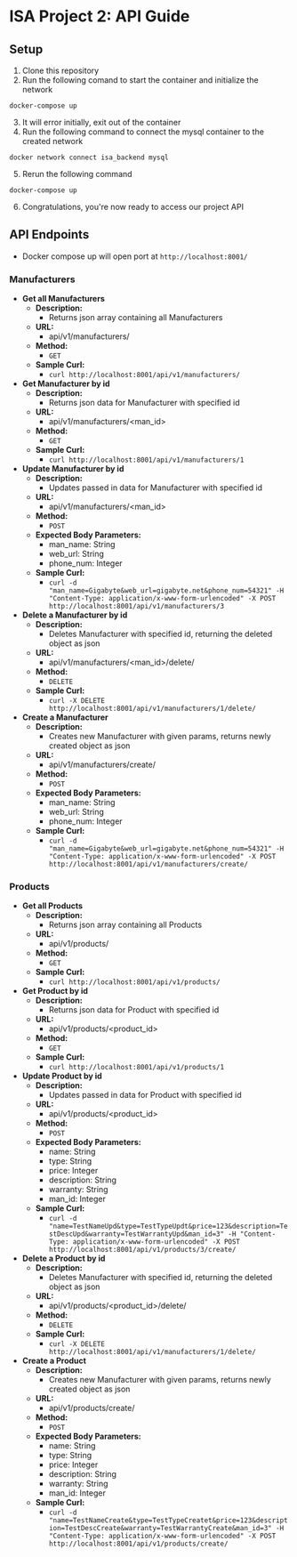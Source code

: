 # ISA Project 2: API Guide

## Setup
1. Clone this repository
2. Run the following comand to start the container and initialize the network
```shell
docker-compose up
```  
3. It will error initially, exit out of the container
4. Run the following command to connect the mysql container to the created network
```shell
docker network connect isa_backend mysql
``` 
5. Rerun the following command
```shell
docker-compose up
```  
6. Congratulations, you're now ready to access our project API

## API Endpoints
- Docker compose up will open port at `http://localhost:8001/`
### Manufacturers
- **Get all Manufacturers**
  * **Description:**
    * Returns json array containing all Manufacturers
  * **URL:**
    * api/v1/manufacturers/
  * **Method:**
    * `GET`
  * **Sample Curl:** 
    * `curl http://localhost:8001/api/v1/manufacturers/`
- **Get Manufacturer by id**
  * **Description:**
    * Returns json data for Manufacturer with specified id
  * **URL:**
    * api/v1/manufacturers/<man_id>
  * **Method:**
    * `GET`
  * **Sample Curl:** 
    * `curl http://localhost:8001/api/v1/manufacturers/1`
- **Update Manufacturer by id**
  * **Description:**
    * Updates passed in data for Manufacturer with specified id 
  * **URL:**
    * api/v1/manufacturers/<man_id>
  * **Method:**
    * `POST`
  * **Expected Body Parameters:**
    * man_name: String
    * web_url: String
    * phone_num: Integer
  * **Sample Curl:** 
    * `curl -d "man_name=Gigabyte&web_url=gigabyte.net&phone_num=54321" -H "Content-Type: application/x-www-form-urlencoded" -X POST http://localhost:8001/api/v1/manufacturers/3`
- **Delete a Manufacturer by id**
  * **Description:**
    * Deletes Manufacturer with specified id, returning the deleted object as json
  * **URL:**
    * api/v1/manufacturers/<man_id>/delete/
  * **Method:**
    * `DELETE`
  * **Sample Curl:** 
    * `curl -X DELETE http://localhost:8001/api/v1/manufacturers/1/delete/`
- **Create a Manufacturer**
  * **Description:**
    * Creates new Manufacturer with given params, returns newly created object as json
  * **URL:**
    * api/v1/manufacturers/create/
  * **Method:**
    * `POST`
  * **Expected Body Parameters:**
    * man_name: String
    * web_url: String
    * phone_num: Integer
  * **Sample Curl:** 
    * `curl -d "man_name=Gigabyte&web_url=gigabyte.net&phone_num=54321" -H "Content-Type: application/x-www-form-urlencoded" -X POST http://localhost:8001/api/v1/manufacturers/create/`
### Products
- **Get all Products**
  * **Description:**
    * Returns json array containing all Products
  * **URL:**
    * api/v1/products/
  * **Method:**
    * `GET`
  * **Sample Curl:** 
    * `curl http://localhost:8001/api/v1/products/`
- **Get Product by id**
  * **Description:**
    * Returns json data for Product with specified id
  * **URL:**
    * api/v1/products/<product_id>
  * **Method:**
    * `GET`
  * **Sample Curl:** 
    * `curl http://localhost:8001/api/v1/products/1`
- **Update Product by id**
  * **Description:**
    * Updates passed in data for Product with specified id 
  * **URL:**
    * api/v1/products/<product_id>
  * **Method:**
    * `POST`
  * **Expected Body Parameters:**
    * name: String
    * type: String
    * price: Integer
    * description: String
    * warranty: String
    * man_id: Integer
  * **Sample Curl:** 
    * `curl -d "name=TestNameUpd&type=TestTypeUpdt&price=123&description=TestDescUpd&warranty=TestWarrantyUpd&man_id=3" -H "Content-Type: application/x-www-form-urlencoded" -X POST http://localhost:8001/api/v1/products/3/create/`
- **Delete a Product by id**
  * **Description:**
    * Deletes Manufacturer with specified id, returning the deleted object as json
  * **URL:**
    * api/v1/products/<product_id>/delete/
  * **Method:**
    * `DELETE`
  * **Sample Curl:** 
    * `curl -X DELETE http://localhost:8001/api/v1/manufacturers/1/delete/`
- **Create a Product**
  * **Description:**
    * Creates new Manufacturer with given params, returns newly created object as json
  * **URL:**
    * api/v1/products/create/
  * **Method:**
    * `POST`
  * **Expected Body Parameters:**
    * name: String
    * type: String
    * price: Integer
    * description: String
    * warranty: String
    * man_id: Integer
  * **Sample Curl:** 
    * `curl -d "name=TestNameCreate&type=TestTypeCreatet&price=123&description=TestDescCreate&warranty=TestWarrantyCreate&man_id=3" -H "Content-Type: application/x-www-form-urlencoded" -X POST http://localhost:8001/api/v1/products/create/`

